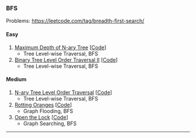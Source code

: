 ### BFS
Problems: https://leetcode.com/tag/breadth-first-search/

#### Easy
1. [Maximum Depth of N-ary Tree](https://leetcode.com/problems/maximum-depth-of-n-ary-tree)
[[Code](https://github.com/kingychiu/algorithm_problems/blob/master/src/maximum_depth_of_n_ary_tree/solution.py)]
    - Tree Level-wise Traversal, BFS
2. [Binary Tree Level Order Traversal II](https://leetcode.com/problems/binary-tree-level-order-traversal-ii/)
[[Code](https://github.com/kingychiu/algorithm_problems/blob/master/src/binary_tree_level_order_traversal_ii/solution.py)]
    - Tree Level-wise Traversal, BFS
#### Medium
1. [N-ary Tree Level Order Traversal](https://leetcode.com/problems/n-ary-tree-level-order-traversal/)
[[Code](https://github.com/kingychiu/algorithm_problems/blob/master/src/n_ary_tree_level_order_traversal/solution.py)]
    - Tree Level-wise Traversal, BFS
2. [Rotting Oranges](https://leetcode.com/problems/rotting-oranges/)
[[Code](https://github.com/kingychiu/algorithm_problems/blob/master/src/rotting_oranges/solution.py)]
    - Graph Flooding, BFS
3. [Open the Lock](https://leetcode.com/problems/open-the-lock/)
[[Code](https://github.com/kingychiu/algorithm_problems/blob/master/src/open_the_lock/solution.py)]
    - Graph Searching, BFS
<hr>

